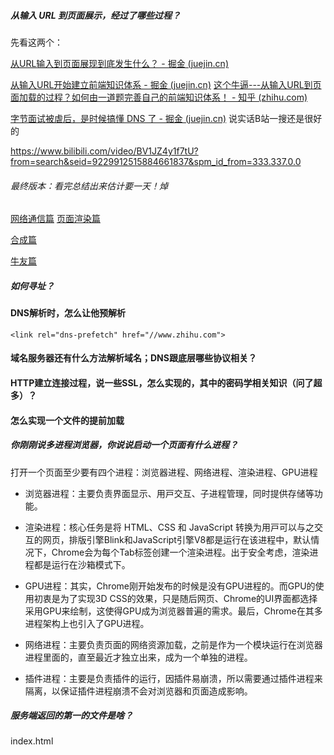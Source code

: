 ##### 从输入 URL 到页面展示，经过了哪些过程？

先看这两个：

[从URL输入到页面展现到底发生什么？ - 掘金 (juejin.cn)](https://juejin.cn/post/6844903784229896199)

[从输入URL开始建立前端知识体系 - 掘金 (juejin.cn)](https://juejin.cn/post/6935232082482298911)
[这个牛逼---从输入URL到页面加载的过程？如何由一道题完善自己的前端知识体系！ - 知乎 (zhihu.com)](https://zhuanlan.zhihu.com/p/34453198?group_id=957277541711540224)

[字节面试被虐后，是时候搞懂 DNS 了 - 掘金 (juejin.cn)](https://juejin.cn/post/6990344840181940261)  说实话B站一搜还是很好的

https://www.bilibili.com/video/BV1JZ4y1f7tU?from=search&seid=9229912515884661837&spm_id_from=333.337.0.0



###### 最终版本：看完总结出来估计要一天！焯
[网络通信篇](https://juejin.cn/post/6844904132071915527)
[页面渲染篇](https://juejin.cn/post/6844904134307495943)

[合成篇](https://juejin.cn/post/6844904155077672968)

[牛友篇](https://www.nowcoder.com/discuss/975345?channel=-1&source_id=discuss_terminal_nctrack&trackId=undefined)
##### 如何寻址？


#### DNS解析时，怎么让他预解析
`<link rel="dns-prefetch" href="//www.zhihu.com"> `

#### 域名服务器还有什么方法解析域名；DNS跟底层哪些协议相关？

#### HTTP建立连接过程，说一些SSL，怎么实现的，其中的密码学相关知识（问了超多）？

#### 怎么实现一个文件的提前加载

##### 你刚刚说多进程浏览器，你说说启动一个页面有什么进程？
打开一个页面至少要有四个进程：浏览器进程、网络进程、渲染进程、GPU进程

- 浏览器进程：主要负责界⾯显⽰、⽤⼾交互、⼦进程管理，同时提供存储等功能。

- 渲染进程：核⼼任务是将 HTML、CSS 和 JavaScript 转换为⽤⼾可以与之交互的⽹⻚，排版引擎Blink和JavaScript引擎V8都是运⾏在该进程中，默认情况下，Chrome会为每个Tab标签创建⼀个渲染进程。出于安全考虑，渲染进程都是运⾏在沙箱模式下。

- GPU进程：其实，Chrome刚开始发布的时候是没有GPU进程的。⽽GPU的使⽤初衷是为了实现3D CSS的效果，只是随后⽹⻚、Chrome的UI界⾯都选择采⽤GPU来绘制，这使得GPU成为浏览器普遍的需求。最后，Chrome在其多进程架构上也引⼊了GPU进程。

- ⽹络进程：主要负责⻚⾯的⽹络资源加载，之前是作为⼀个模块运⾏在浏览器进程⾥⾯的，直⾄最近才独⽴出来，成为⼀个单独的进程。

- 插件进程：主要是负责插件的运⾏，因插件易崩溃，所以需要通过插件进程来隔离，以保证插件进程崩溃不会对浏览器和⻚⾯造成影响。

##### 服务端返回的第一的文件是啥？
index.html